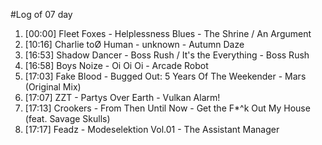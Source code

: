#Log of 07 day

1. [00:00] Fleet Foxes - Helplessness Blues - The Shrine / An Argument
1. [10:16] Charlie toØ Human - unknown - Autumn Daze
1. [16:53] Shadow Dancer - Boss Rush / It's the Everything - Boss Rush
1. [16:58] Boys Noize - Oi Oi Oi - Arcade Robot
1. [17:03] Fake Blood - Bugged Out: 5 Years Of The Weekender - Mars (Original Mix)
1. [17:07] ZZT - Partys Over Earth - Vulkan Alarm!
1. [17:13] Crookers - From Then Until Now - Get the F*^k Out My House (feat. Savage Skulls)
1. [17:17] Feadz - Modeselektion Vol.01 - The Assistant Manager
